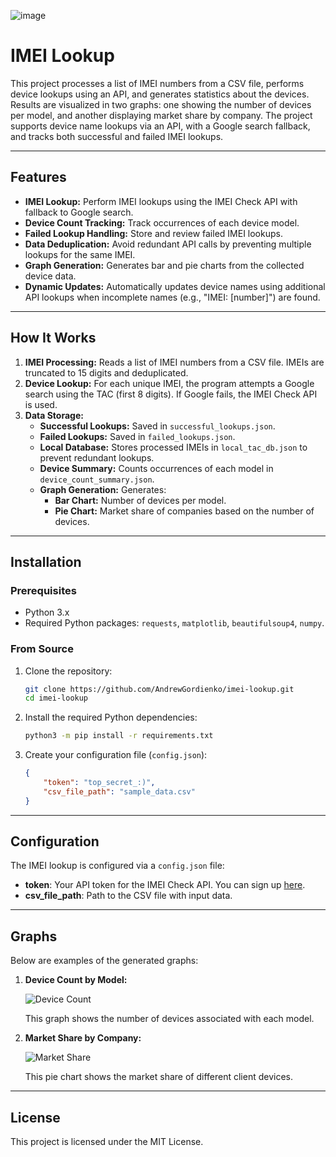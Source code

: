![image](https://github.com/user-attachments/assets/9b0b57cd-f25c-4ef1-8f81-057fb5ba12e5)

# IMEI Lookup

This project processes a list of IMEI numbers from a CSV file, performs device lookups using an API, and generates statistics about the devices. Results are visualized in two graphs: one showing the number of devices per model, and another displaying market share by company. The project supports device name lookups via an API, with a Google search fallback, and tracks both successful and failed IMEI lookups.

---

## Features
- **IMEI Lookup:** Perform IMEI lookups using the IMEI Check API with fallback to Google search.
- **Device Count Tracking:** Track occurrences of each device model.
- **Failed Lookup Handling:** Store and review failed IMEI lookups.
- **Data Deduplication:** Avoid redundant API calls by preventing multiple lookups for the same IMEI.
- **Graph Generation:** Generates bar and pie charts from the collected device data.
- **Dynamic Updates:** Automatically updates device names using additional API lookups when incomplete names (e.g., "IMEI: [number]") are found.

---

## How It Works

1. **IMEI Processing:** Reads a list of IMEI numbers from a CSV file. IMEIs are truncated to 15 digits and deduplicated.
2. **Device Lookup:** For each unique IMEI, the program attempts a Google search using the TAC (first 8 digits). If Google fails, the IMEI Check API is used.
3. **Data Storage:**
   - **Successful Lookups:** Saved in `successful_lookups.json`.
   - **Failed Lookups:** Saved in `failed_lookups.json`.
   - **Local Database:** Stores processed IMEIs in `local_tac_db.json` to prevent redundant lookups.
   - **Device Summary:** Counts occurrences of each model in `device_count_summary.json`.
   - **Graph Generation:** Generates:
     - **Bar Chart:** Number of devices per model.
     - **Pie Chart:** Market share of companies based on the number of devices.

---

## Installation

### Prerequisites

- Python 3.x
- Required Python packages: `requests`, `matplotlib`, `beautifulsoup4`, `numpy`.

### From Source

1. Clone the repository:

   ```bash
   git clone https://github.com/AndrewGordienko/imei-lookup.git
   cd imei-lookup
   ```

2. Install the required Python dependencies:

   ```bash
   python3 -m pip install -r requirements.txt
   ```

3. Create your configuration file (`config.json`):

   ```json
   {
       "token": "top_secret_:)",
       "csv_file_path": "sample_data.csv"
   }
   ```

---

## Configuration

The IMEI lookup is configured via a `config.json` file:

- **token**: Your API token for the IMEI Check API. You can sign up [here](https://imeicheck.net/sign-in).
- **csv_file_path**: Path to the CSV file with input data.

---

## Graphs

Below are examples of the generated graphs:

1. **Device Count by Model:**

   ![Device Count](https://github.com/user-attachments/assets/3a70e1cd-2551-41d1-b248-26f6179789c3)

   This graph shows the number of devices associated with each model.

2. **Market Share by Company:**

   ![Market Share](https://github.com/user-attachments/assets/97403790-5ef6-4e16-872f-fe64c2127f8a)

   This pie chart shows the market share of different client devices.

---

## License

This project is licensed under the MIT License.
